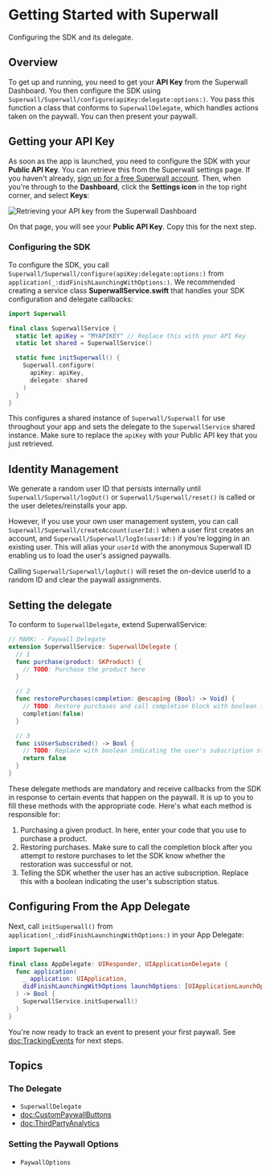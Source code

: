 # Getting Started with Superwall

Configuring the SDK and its delegate.

## Overview

To get up and running, you need to get your **API Key** from the Superwall Dashboard. You then configure the SDK using ``Superwall/Superwall/configure(apiKey:delegate:options:)``. You pass this function a class that conforms to ``SuperwallDelegate``, which handles actions taken on the paywall. You can then present your paywall.

## Getting your API Key

As soon as the app is launched, you need to configure the SDK with your **Public API Key**. You can retrieve this from the Superwall settings page.
If you haven't already, [sign up for a free Superwall account](https://superwall.com/sign-up). Then, when you're through to the **Dashboard**, click the **Settings icon** in the top right corner, and select **Keys**:

![Retrieving your API key from the Superwall Dashboard](apiKey.png)

On that page, you will see your **Public API Key**. Copy this for the next step.

### Configuring the SDK

To configure the SDK, you call ``Superwall/Superwall/configure(apiKey:delegate:options:)`` from  `application(_:didFinishLaunchingWithOptions:)`. We recommended creating a service class **SuperwallService.swift** that handles your SDK configuration and delegate callbacks:

```swift
import Superwall

final class SuperwallService {
  static let apiKey = "MYAPIKEY" // Replace this with your API Key
  static let shared = SuperwallService()

  static func initSuperwall() {
    Superwall.configure(
      apiKey: apiKey,
      delegate: shared
    )
  }
}
```

This configures a shared instance of ``Superwall/Superwall`` for use throughout your app and sets the delegate to the `SuperwallService` shared instance. Make sure to replace the `apiKey` with your Public API key that you just retrieved.


## Identity Management

We generate a random user ID that persists internally until ``Superwall/Superwall/logOut()`` or ``Superwall/Superwall/reset()`` is called or the user deletes/reinstalls your app.

However, if you use your own user management system, you can call ``Superwall/Superwall/createAccount(userId:)`` when a user first creates an account, and ``Superwall/Superwall/logIn(userId:)`` if you're logging in an existing user. This will alias your `userId` with the anonymous Superwall ID enabling us to load the user's assigned paywalls.

Calling ``Superwall/Superwall/logOut()`` will reset the on-device userId to a random ID and clear the paywall assignments.

## Setting the delegate

To conform to ``SuperwallDelegate``, extend SuperwallService:

```swift
// MARK: - Paywall Delegate
extension SuperwallService: SuperwallDelegate {
  // 1
  func purchase(product: SKProduct) {
    // TODO: Purchase the product here
  }

  // 2
  func restorePurchases(completion: @escaping (Bool) -> Void) {
    // TODO: Restore purchases and call completion block with boolean indicating the success status of restoration
    completion(false)
  }

  // 3
  func isUserSubscribed() -> Bool {
    // TODO: Replace with boolean indicating the user's subscription status
    return false
  }
}
```

These delegate methods are mandatory and receive callbacks from the SDK in response to certain events that happen on the paywall. It is up to you to fill these methods with the appropriate code. Here's what each method is responsible for:

1. Purchasing a given product. In here, enter your code that you use to purchase a product.
2. Restoring purchases. Make sure to call the completion block after you attempt to restore purchases to let the SDK know whether the restoration was successful or not.
3. Telling the SDK whether the user has an active subscription. Replace this with a boolean indicating the user's subscription status.


## Configuring From the App Delegate

Next, call `initSuperwall()` from `application(_:didFinishLaunchingWithOptions:)` in your App Delegate:

```swift
import Superwall

final class AppDelegate: UIResponder, UIApplicationDelegate {
  func application(
    _ application: UIApplication, 
    didFinishLaunchingWithOptions launchOptions: [UIApplicationLaunchOptionsKey: Any]?
  ) -> Bool {
    SuperwallService.initSuperwall()
  )
}
```

You're now ready to track an event to present your first paywall. See <doc:TrackingEvents> for next steps.

## Topics

### The Delegate
- ``SuperwallDelegate``
- <doc:CustomPaywallButtons>
- <doc:ThirdPartyAnalytics>

### Setting the Paywall Options
- ``PaywallOptions``
